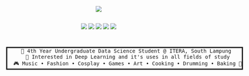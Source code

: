 <div align="center">
<img src="https://i.ibb.co.com/mVm1HC5S/sylveon.gif"  />
<br><br>
  
[![](https://img.shields.io/badge/lastfm-E60023)](https://last.fm/user/deretwaktu)
[![](https://img.shields.io/badge/osu!-ff66ab)](https://osu.ppy.sh/users/11062015)
[![](https://img.shields.io/badge/twitter-1DA1F2)](https://twitter.com/seressu)
[![](https://img.shields.io/badge/instagram-5B51D8)](https://www.instagram.com/kahaoieruel/)
[![](https://img.shields.io/badge/twitch-833AB4)](https://www.twitch.tv/deretwaktu)
<br><br>
<pre style="display: inline-block; border:3px solid Black;">
  🌱 4th Year Undergraduate Data Science Student @ ITERA, South Lampung 
  👀 Interested in Deep Learning and it's uses in all fields of study
  🎮 Music • Fashion • Cosplay • Games • Art • Cooking • Drumming • Baking 🍪
</pre>
</div>
